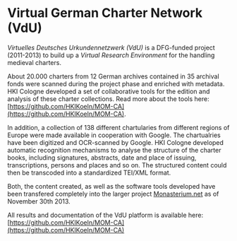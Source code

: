 # Virtual German Charter Network (VdU)

_Virtuelles Deutsches Urkundennetzwerk (VdU)_ is a DFG-funded project (2011-2013) to build up a _Virtual Research Environment_ for the handling medieval charters.

About 20.000 charters from 12 German archives contained in 35 archival fonds were scanned during the project phase and enriched with metadata. HKI Cologne developed a set of collaborative tools for the edition and analysis of these charter collections. Read more about the tools here: [https://github.com/HKIKoeln/MOM-CA](https://github.com/HKIKoeln/MOM-CA).

In addition, a collection of 138 different chartularies from different regions of Europe were made available in cooperation with Google. The chartualries have been digitized and OCR-scanned by Google. HKI Cologne developed automatic recognition mechanisms to analyse the structure of the charter books, including signatures, abstracts, date and place of issuing, transcriptions, persons and places and so on. The structured content could then be transcoded into a standardized TEI/XML format.

Both, the content created, as well as the software tools developed have been transfered completely into the larger project [Monasterium.net](http://www.monasterium.net/) as of November 30th 2013.

All results and documentation of the VdU platform is available here: [https://github.com/HKIKoeln/MOM-CA](https://github.com/HKIKoeln/MOM-CA)
